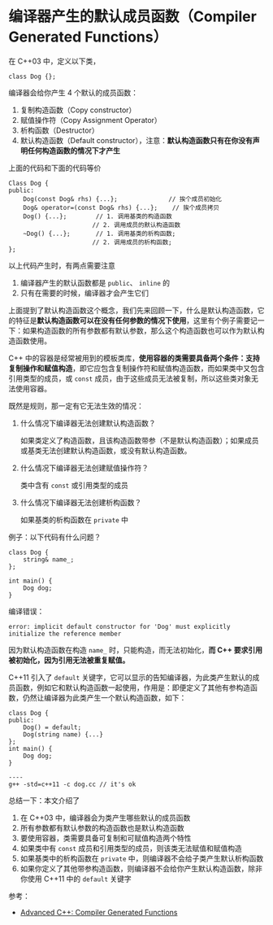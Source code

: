 # 编译器产生的默认成员函数（Compiler Generated Functions）

在 C++03 中，定义以下类，

```
class Dog {};
```

编译器会给你产生 4 个默认的成员函数：

1. 复制构造函数（Copy constructor）
2. 赋值操作符（Copy Assignment Operator）
3. 析构函数（Destructor）
4. 默认构造函数（Default constructor），注意：**默认构造函数只有在你没有声明任何构造函数的情况下才产生**

上面的代码和下面的代码等价

```
Class Dog {
public:
	Dog(const Dog& rhs) {...}; 				// 挨个成员初始化
	Dog& operator=(const Dog& rhs) {...}; 	 // 挨个成员拷贝
	Dog() {...}; 		// 1. 调用基类的构造函数
					   // 2. 调用成员的默认构造函数
	~Dog() {...}; 	    // 1. 调用基类的析构函数;
				 	   // 2. 调用成员的析构函数;
};
```

以上代码产生时，有两点需要注意

1. 编译器产生的默认函数都是 `public`、 `inline` 的
2. 只有在需要的时候，编译器才会产生它们
  

上面提到了默认构造函数这个概念，我们先来回顾一下，什么是默认构造函数，它的特征是**默认构造函数可以在没有任何参数的情况下使用**，这里有个例子需要记一下：如果构造函数的所有参数都有默认参数，那么这个构造函数也可以作为默认构造函数使用。



C++ 中的容器是经常被用到的模板类库，**使用容器的类需要具备两个条件：支持复制操作和赋值构造**，即它应包含复制操作符和赋值构造函数，而如果类中又包含引用类型的成员，或 `const` 成员，由于这些成员无法被复制，所以这些类对象无法使用容器。



既然是规则，那一定有它无法生效的情况：

1. 什么情况下编译器无法创建默认构造函数？

   如果类定义了构造函数，且该构造函数带参（不是默认构造函数）；如果成员或基类无法创建默认构造函数，或没有默认构造函数。 

2. 什么情况下编译器无法创建赋值操作符？

   类中含有 `const` 或引用类型的成员

3. 什么情况下编译器无法创建析构函数？

   如果基类的析构函数在 `private` 中



例子：以下代码有什么问题？

```
class Dog {
    string& name_;
};

int main() {
    Dog dog; 
}
```

编译错误：

```
error: implicit default constructor for 'Dog' must explicitly initialize the reference member
```

因为默认构造函数在构造 `name_` 时，只能构造，而无法初始化，**而 C++ 要求引用被初始化，因为引用无法被重复赋值。**



C++11 引入了 `default` 关键字，它可以显示的告知编译器，为此类产生默认的成员函数，例如它和默认构造函数一起使用，作用是：即便定义了其他有参构造函数，仍然让编译器为此类产生一个默认构造函数，如下：

```
class Dog {
public:
	Dog() = default; 
	Dog(string name) {...}
};
int main() {
    Dog dog;
}

----
g++ -std=c++11 -c dog.cc // it's ok
```



总结一下：本文介绍了

1. 在 C++03 中，编译器会为类产生哪些默认的成员函数
2. 所有参数都有默认参数的构造函数也是默认构造函数
3. 要使用容器，类需要具备可复制和可赋值构造两个特性
4. 如果类中有 `const` 成员和引用类型的成员，则该类无法赋值和赋值构造
5. 如果基类中的析构函数在 `private` 中，则编译器不会给子类产生默认析构函数
6. 如果你定义了其他带参构造函数，则编译器不会给你产生默认构造函数，除非你使用 C++11 中的 `default` 关键字


参考：

* [Advanced C++: Compiler Generated Functions](https://www.youtube.com/watch?v=KMSYmY74AEs&t=250s)
